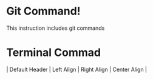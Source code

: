 # Git Command!
This instruction includes git commands 

# Terminal Commad
| Default Header | Left Align | Right Align | Center Align |
